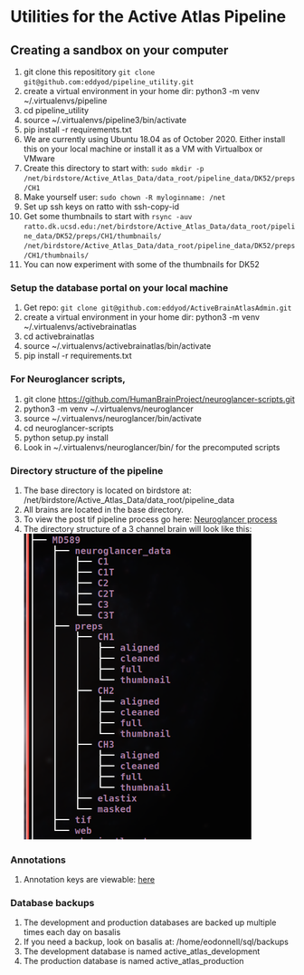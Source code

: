 # Utilities for the Active Atlas Pipeline
## Creating a sandbox on your computer
1. git clone this reposititory `git clone git@github.com:eddyod/pipeline_utility.git`
1. create a virtual environment in your home dir: python3 -m venv ~/.virtualenvs/pipeline
1. cd pipeline_utility
1. source ~/.virtualenvs/pipeline3/bin/activate
1. pip install -r requirements.txt
1. We are currently using Ubuntu 18.04 as of October 2020. Either install this on your local machine or install it
as a VM with Virtualbox or VMware
1. Create this directory to start with: `sudo mkdir -p /net/birdstore/Active_Atlas_Data/data_root/pipeline_data/DK52/preps/CH1` 
1. Make yourself user: `sudo chown -R myloginname: /net`
1. Set up ssh keys on ratto with ssh-copy-id
1. Get some thumbnails to start with 
`rsync -auv ratto.dk.ucsd.edu:/net/birdstore/Active_Atlas_Data/data_root/pipeline_data/DK52/preps/CH1/thumbnails/ 
/net/birdstore/Active_Atlas_Data/data_root/pipeline_data/DK52/preps/CH1/thumbnails/`
1. You can now experiment with some of the thumbnails for DK52
### Setup the database portal on your local machine
1. Get repo: `git clone git@github.com:eddyod/ActiveBrainAtlasAdmin.git`
1. create a virtual environment in your home dir: python3 -m venv ~/.virtualenvs/activebrainatlas
1. cd activebrainatlas
1. source ~/.virtualenvs/activebrainatlas/bin/activate
1. pip install -r requirements.txt

### For Neuroglancer scripts,
1. git clone https://github.com/HumanBrainProject/neuroglancer-scripts.git
2. python3 -m venv ~/.virtualenvs/neuroglancer
3. source ~/.virtualenvs/neuroglancer/bin/activate
4. cd neuroglancer-scripts
5. python setup.py install
6. Look in ~/.virtualenvs/neuroglancer/bin/ for the precomputed scripts
### Directory structure of the pipeline
1. The base directory is located on birdstore at: /net/birdstore/Active_Atlas_Data/data_root/pipeline_data
2. All brains are located in the base directory.
3. To view the post tif pipeline process go here: [Neuroglancer process](PROCESS.md)
4. The directory structure of a 3 channel brain will look like this:
![MD589](./docs/images/MD589.tree.png)
### Annotations
1. Annotation keys are viewable: [here](https://activebrainatlas.ucsd.edu/annotation-keys.html)
### Database backups
1. The development and production databases are backed up multiple times each day on basalis
1. If you need a backup, look on basalis at: /home/eodonnell/sql/backups
1. The development database is named active_atlas_development
1. The production database is named active_atlas_production
